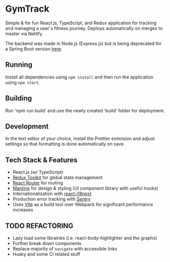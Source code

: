 # GymTrack

Simple & for fun React.js, TypeScript, and Redux application for tracking and managing a user's fitness journey. Deploys automatically on merges to master via Netlify.

The backend was made in Node.js (Express.js) but is being deprecated for a Spring Boot version [here](https://github.com/GV79/GymTrackApiV2).

## Running

Install all dependencies using `npm install` and then run the application using `npm start`.

## Building

Run 'npm run build' and use the newly created 'build' folder for deployment.

## Development

In the text editor of your choice, install the Prettier extension and adjust settings so that formatting is done automatically on save.

## Tech Stack & Features

- React.js (w/ TypeScript)
- [Redux Toolkit](https://redux-toolkit.js.org/) for global state management
- [React Router](https://reactrouter.com/) for routing
- [Mantine](https://mantine.dev/) for design & styling (UI component library with useful hooks)
- Internationalization with [react-i18next](https://react.i18next.com/)
- Production error tracking with [Sentry](https://sentry.io/)
- Uses [Vite](https://vitejs.dev/) as a build tool over Webpack for significant performance increases

## TODO REFACTORING

- Lazy load some librairies (i.e. react-body-highlighter and the graphs)
- Further break down components
- Replace majority of `navigate` with accessible links
- Husky and some CI related stuff
